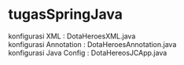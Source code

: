 # tugasSpringJava

konfigurasi XML : DotaHeroesXML.java<br />
konfigurasi Annotation : DotaHeroesAnnotation.java<br />
konfigurasi Java Config : DotaHereosJCApp.java
